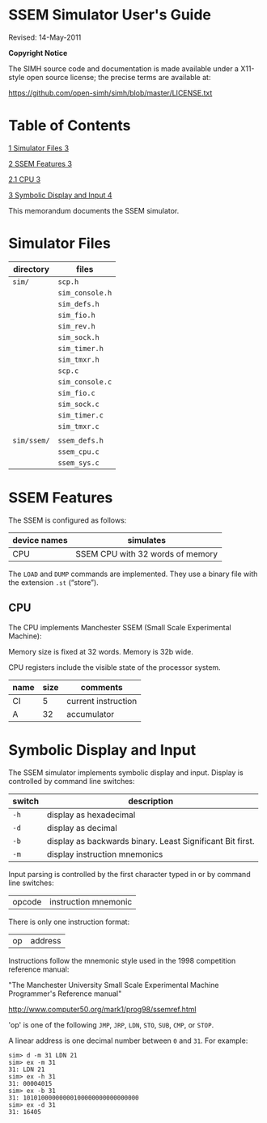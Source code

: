 # SSEM Simulator User's Guide

Revised: 14-May-2011

**Copyright Notice**

The SIMH source code and documentation is made available under a
X11-style open source license; the precise terms are available at:

<https://github.com/open-simh/simh/blob/master/LICENSE.txt>

# Table of Contents

[1 Simulator Files 3](#simulator-files)

[2 SSEM Features 3](#ssem-features)

[2.1 CPU 3](#cpu)

[3 Symbolic Display and Input 4](#symbolic-display-and-input)

This memorandum documents the SSEM simulator.

# Simulator Files

| directory   | files           |
|-------------|-----------------|
| `sim/`      | `scp.h`         |
|             | `sim_console.h` |
|             | `sim_defs.h`    |
|             | `sim_fio.h`     |
|             | `sim_rev.h`     |
|             | `sim_sock.h`    |
|             | `sim_timer.h`   |
|             | `sim_tmxr.h`    |
|             | `scp.c`         |
|             | `sim_console.c` |
|             | `sim_fio.c`     |
|             | `sim_sock.c`    |
|             | `sim_timer.c`   |
|             | `sim_tmxr.c`    |
|             |                 |
| `sim/ssem/` | `ssem_defs.h`   |
|             | `ssem_cpu.c`    |
|             | `ssem_sys.c`    |

# SSEM Features

The SSEM is configured as follows:

| device names | simulates                        |
|--------------|----------------------------------|
| CPU          | SSEM CPU with 32 words of memory |

The `LOAD` and `DUMP` commands are implemented. They use a binary file
with the extension `.st` (“store”).

## CPU

The CPU implements Manchester SSEM (Small Scale Experimental Machine):

Memory size is fixed at 32 words. Memory is 32b wide.

CPU registers include the visible state of the processor system.

| name | size | comments            |
|------|------|---------------------|
| CI   | 5    | current instruction |
| A    | 32   | accumulator         |

# Symbolic Display and Input

The SSEM simulator implements symbolic display and input. Display is
controlled by command line switches:

| switch | description                                               |
|--------|-----------------------------------------------------------|
| `-h`   | display as hexadecimal                                    |
| `-d`   | display as decimal                                        |
| `-b`   | display as backwards binary. Least Significant Bit first. |
| `-m`   | display instruction mnemonics                             |

Input parsing is controlled by the first character typed in or by
command line switches:

|        |                      |
|--------|----------------------|
| opcode | instruction mnemonic |

There is only one instruction format:

|    |         |
|----|---------|
| op | address |

Instructions follow the mnemonic style used in the 1998 competition
reference manual:

"The Manchester University Small Scale Experimental Machine
Programmer's Reference manual"

<http://www.computer50.org/mark1/prog98/ssemref.html>

'op' is one of the following `JMP`, `JRP`, `LDN`, `STO`, `SUB`, `CMP`,
or `STOP`.

A linear address is one decimal number between `0` and `31`. For example:

```
sim> d -m 31 LDN 21
sim> ex -m 31
31: LDN 21
sim> ex -h 31
31: 00004015
sim> ex -b 31
31: 10101000000000100000000000000000
sim> ex -d 31
31: 16405
```
